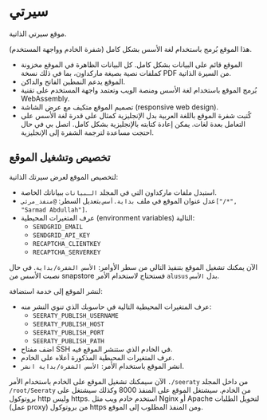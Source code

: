 # سيرتي

موقع سيرتي الذاتية.

هذا الموقع بُرمج باستخدام لغة الأسس بشكل كامل (شفرة الخادم وواجهة المستخدم).
* الموقع قائم على البيانات بشكل كامل. كل البيانات الظاهرة في الموقع مخزونة كملفات نصية
  بصيغة ماركداون، بما في ذلك نسخة PDF من السيرة الذاتية.
* الموقع يدعم النمطين الفاتح والداكن.
* بُرمج الموقع باستخدام لغة الأسس ومنصة الويب وتعتمد واجهة المستخدم على تقنية WebAssembly.
* تصميم الموقع متكيف مع عرض الشاشة (responsive web design).
* كُتبت شفرة الموقع باللغة العربية بدل الإنجليزية كمثال على قدرة لغة الأسس على التعامل بعدة
  لغات. يمكن إعادة كتابته بالإنجليزية بشكل كامل. اتصل بي في حال احتجت مساعدة لترجمة الشفرة
  إلى الإنجليزية.

## تخصيص وتشغيل الموقع

لتخصيص الموقع لعرض سيرتك الذاتية:

* استبدل ملفات ماركداون التي في المجلد `الـبيانات` ببياناتك الخاصة.
* عدل عنوان الموقع في ملف `بداية.أسس` بتعديل السطر: `@منفذ_مرئي["/*", "Sarmad Abdullah"]`.
* عرف المتغيرات المحيطية (environment variables) التالية:
  * ‏`SENDGRID_EMAIL`
  * ‏`SENDGRID_API_KEY`
  * ‏`RECAPTCHA_CLIENTKEY`
  * ‏`RECAPTCHA_SERVERKEY`

الآن يمكنك تشغيل الموقع بتنفيذ التالي من سطر الأوامر: `الأسس الشفرة/بداية`. في حال نصبت الأسس
من snapstore فستحتاج لاستخدام الأمر `alusus` بدل `الأسس`.

لنشر الموقع إلى خدمة استضافة:
* عرف المتغيرات المحيطية التالية في حاسوبك الذي تنوي النشر منه:
  * ‏`SEERATY_PUBLISH_USERNAME`
  * ‏`SEERATY_PUBLISH_HOST`
  * ‏`SEERATY_PUBLISH_PORT`
  * ‏`SEERATY_PUBLISH_PATH`
* اضف مفتاح SSH في الخادم الذي ستنشر الموقع فيه.
* عرف المتغيرات المحيطية المذكورة أعلاه على الخادم.
* انشر الموقع باستخدام الأمر: `الأسس الشفرة/بداية انشر`.

الآن سيمكنك تشغيل الموقع على الخادم باستخدام الأمر `./seeraty` من داخل المجلد `/root/Seeraty` من
الخادم. سيشتغل الموقع على المنفذ 8000 وكذلك سيشتغل على بروتوكول http وليس https. استخدم خادم ويب
مثل Nginx أو Apache لتحويل الطلبات (عمل proxy) من بروتوكول https ومن المنفذ المطلوب إلى الموقع.
